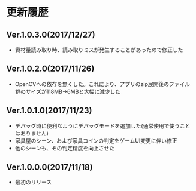 # 更新履歴

## Ver.1.0.3.0(2017/12/27)
- 資材量読み取り時、読み取りミスが発生することがあったので修正した

## Ver.1.0.2.0(2017/11/26)
- OpenCVへの依存を無くした。これにより、アプリのzip展開後のファイル群のサイズが118MB→6MBと大幅に減少した

## Ver.1.0.1.0(2017/11/23)

- デバッグ時に便利なようにデバッグモードを追加した(通常使用で使うことはありません)
- 家具屋のシーン、および家具コインの判定をゲームUI変更に伴い修正
- 他のシーンも、その判定精度を向上させた

## Ver.1.0.0.0(2017/11/18)

- 最初のリリース
